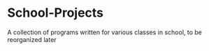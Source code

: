# School-Projects
A collection of programs written for various classes in school, to be reorganized later
